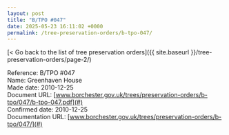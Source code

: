 ```yaml
---
layout: post
title: "B/TPO #047"
date: 2025-05-23 16:11:02 +0000
permalink: /tree-preservation-orders/b-tpo-047/
---
```


[< Go back to the list of tree preservation orders]({{ site.baseurl }}/tree-preservation-orders/page-2/)

Reference:	B/TPO #047 <br/>
Name: Greenhaven House<br/>
Made date: 2010-12-25<br/>
Document URL: [www.borchester.gov.uk/trees/preservation-orders/b-tpo/047/b-tpo-047.pdf](#)<br/>
Confirmed date: 2010-12-25<br/>
Documentation URL: [www.borchester.gov.uk/trees/preservation-orders/b-tpo/047/](#)<br/>

